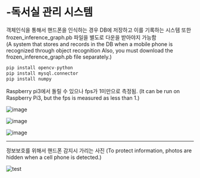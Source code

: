 # -독서실 관리 시스템  

객체인식을 통해서 핸드폰을 인식하는 경우 DB에 저장하고 이를 기록하는 시스템
또한 frozen_inference_graph.pb 파일을 별도로 다운을 받아야지 가능함  
(A system that stores and records in the DB when a mobile phone is recognized through object recognition
Also, you must download the frozen_inference_graph.pb file separately.)
```py
pip install opencv-python
pip install mysql.connector
pip install numpy
```

Raspberry pi3에서 돌릴 수 있으나 fps가 1미만으로 측정됨.
(It can be run on Raspberry Pi3, but the fps is measured as less than 1.)

![image](https://github.com/JSHTIRED/-/assets/143377935/59012e24-916c-42ce-8f2f-b4515a0decea)

![image](https://github.com/JSHTIRED/-/assets/143377935/69a084a0-ced0-4e99-9bc6-08ea4e91b192)



![image](https://github.com/JSHTIRED/-/assets/143377935/82fafbb0-9b53-43c9-b7fd-ad66fd613c1c)

--- 
정보보호를 위해서 핸드폰 감지시 가리는 사진
(To protect information, photos are hidden when a cell phone is detected.)

![test](https://github.com/JSHTIRED/control_study_room/assets/143377935/f3bc5ca6-292b-4f16-ba91-b42ec80b6702)
